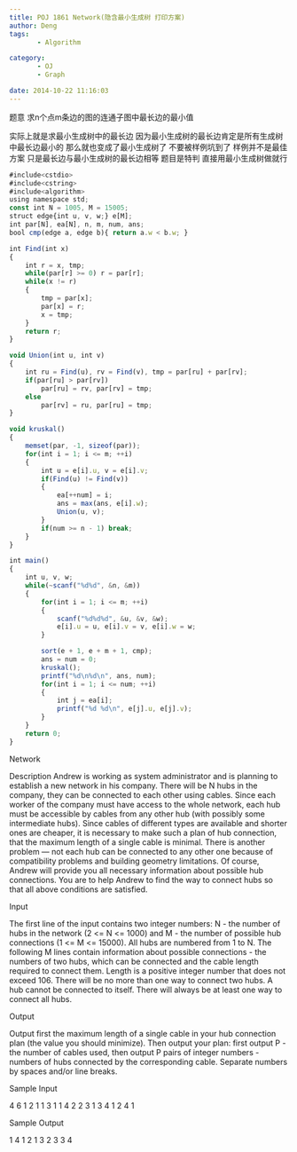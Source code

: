 ```yaml
---
title: POJ 1861 Network(隐含最小生成树 打印方案)
author: Deng
tags: 
       - Algorithm

category: 
       - OJ
       - Graph

date: 2014-10-22 11:16:03
---
```

题意 求n个点m条边的图的连通子图中最长边的最小值

实际上就是求最小生成树中的最长边 因为最小生成树的最长边肯定是所有生成树中最长边最小的 那么就也变成了最小生成树了 不要被样例坑到了 样例并不是最佳方案 只是最长边与最小生成树的最长边相等 题目是特判 直接用最小生成树做就行

```js 
#include<cstdio>
#include<cstring>
#include<algorithm>
using namespace std;
const int N = 1005, M = 15005;
struct edge{int u, v, w;} e[M];
int par[N], ea[N], n, m, num, ans;
bool cmp(edge a, edge b){ return a.w < b.w; }

int Find(int x)
{
    int r = x, tmp;
    while(par[r] >= 0) r = par[r];
    while(x != r)
    {
        tmp = par[x];
        par[x] = r;
        x = tmp;
    }
    return r;
}

void Union(int u, int v)
{
    int ru = Find(u), rv = Find(v), tmp = par[ru] + par[rv];
    if(par[ru] > par[rv])
        par[ru] = rv, par[rv] = tmp;
    else
        par[rv] = ru, par[ru] = tmp;
}

void kruskal()
{
    memset(par, -1, sizeof(par));
    for(int i = 1; i <= m; ++i)
    {
        int u = e[i].u, v = e[i].v;
        if(Find(u) != Find(v))
        {
            ea[++num] = i;
            ans = max(ans, e[i].w);
            Union(u, v);
        }
        if(num >= n - 1) break;
    }
}

int main()
{
    int u, v, w;
    while(~scanf("%d%d", &n, &m))
    {
        for(int i = 1; i <= m; ++i)
        {
            scanf("%d%d%d", &u, &v, &w);
            e[i].u = u, e[i].v = v, e[i].w = w;
        }

        sort(e + 1, e + m + 1, cmp);
        ans = num = 0;
        kruskal();
        printf("%d\n%d\n", ans, num);
        for(int i = 1; i <= num; ++i)
        {
            int j = ea[i];
            printf("%d %d\n", e[j].u, e[j].v);
        }
    }
    return 0;
}
```

Network

Description
Andrew is working as system administrator and is planning to establish a new network in his company. There will be N hubs in the company, they can be connected to each other using cables. Since each worker of the company must have access to the whole network, each hub must be accessible by cables from any other hub (with possibly some intermediate hubs).
Since cables of different types are available and shorter ones are cheaper, it is necessary to make such a plan of hub connection, that the maximum length of a single cable is minimal. There is another problem — not each hub can be connected to any other one because of compatibility problems and building geometry limitations. Of course, Andrew will provide you all necessary information about possible hub connections.
You are to help Andrew to find the way to connect hubs so that all above conditions are satisfied.

Input

The first line of the input contains two integer numbers: N - the number of hubs in the network (2 <= N <= 1000) and M - the number of possible hub connections (1 <= M <= 15000). All hubs are numbered from 1 to N. The following M lines contain information about possible connections - the numbers of two hubs, which can be connected and the cable length required to connect them. Length is a positive integer number that does not exceed 106. There will be no more than one way to connect two hubs. A hub cannot be connected to itself. There will always be at least one way to connect all hubs.

Output

Output first the maximum length of a single cable in your hub connection plan (the value you should minimize). Then output your plan: first output P - the number of cables used, then output P pairs of integer numbers - numbers of hubs connected by the corresponding cable. Separate numbers by spaces and/or line breaks.

Sample Input

4 6 1 2 1 1 3 1 1 4 2 2 3 1 3 4 1 2 4 1

Sample Output

1 4 1 2 1 3 2 3 3 4